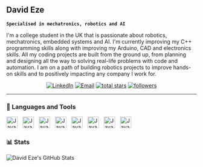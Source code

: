 ## David Eze

**`Specialised in mechatronics, robotics and AI`**

I'm a college student in the UK that is passionate about robotics, mechatronics, embedded systems and AI. I'm currently improving my C++ programming skills along with improving my Arduino, CAD and electronics skills. All my coding projects are built from the ground up, from planning and designing all the way to solving real-life problems with code and automation. I am on a path of building robotics projects to improve hands-on skills and to positively impacting any company I work for.

<!-- Social badges section -->
<!-- Badges with custom icons - https://github.com/DenverCoder1/custom-icon-badges -->
<!-- View counter - https://github.com/DenverCoder1/Simple-View-Counter -->
<p align="center">
  <a href="https://www.linkedin.com/in/davidkeze/">
    <img alt="LinkedIn" title="LinkedIn" src="https://custom-icon-badges.demolab.com/badge/-LinkedIn-blue?style=for-the-badge&logoColor=white&logo=people"/></a>
  <a href="personal63952@gmail.com">
    <img alt="Email" title="Email" src="https://custom-icon-badges.demolab.com/badge/personal63952@gmail.com-red?style=for-the-badge&logo=gmail&logoColor=white"/></a> 
  <a href="https://github.com/david-eze?tab=repositories&sort=stargazers">
    <img alt="total stars" title="Total stars on GitHub" src="https://custom-icon-badges.demolab.com/github/stars/david-eze?color=55960c&style=for-the-badge&labelColor=488207&logo=star"/></a>
  <a href="https://github.com/david-eze?tab=followers">
    <img alt="followers" title="Follow me on Github" src="https://custom-icon-badges.demolab.com/github/followers/david-eze?color=236ad3&labelColor=1155ba&style=for-the-badge&logo=person-add&label=Follow&logoColor=white"/></a>
  
---

### 🧰 Languages and Tools

<img align="left" alt="Java" width="30px" style="padding-right:10px;" src="https://cdn.jsdelivr.net/gh/devicons/devicon/icons/cplusplus/cplusplus-original.svg" />
<img align="left" alt="Java" width="30px" style="padding-right:10px;" src="https://cdn.jsdelivr.net/gh/devicons/devicon/icons/arduino/arduino-original.svg" />
<img align="left" alt="Java" width="30px" style="padding-right:10px;" src="https://cdn.jsdelivr.net/gh/devicons/devicon/icons/raspberrypi/raspberrypi-original.svg" />
<img align="left" alt="Java" width="30px" style="padding-right:10px;" src="https://cdn.jsdelivr.net/gh/devicons/devicon/icons/linux/linux-original.svg" />
<img align="left" alt="Java" width="30px" style="padding-right:10px;" src="https://cdn.jsdelivr.net/gh/devicons/devicon/icons/git/git-original.svg" />
<img align="left" alt="Java" width="30px" style="padding-right:10px;" src="https://user-images.githubusercontent.com/3369400/139447912-e0f43f33-6d9f-45f8-be46-2df5bbc91289.png" />
<img align="left" alt="Java" width="30px" style="padding-right:10px;" src="https://cdn.jsdelivr.net/gh/devicons/devicon/icons/python/python-original.svg" />
<img align="left" alt="Java" width="30px" style="padding-right:10px;" src="https://cdn.jsdelivr.net/gh/devicons/devicon/icons/vscode/vscode-original.svg" />
 ‎ 


#

### 📊 Stats

![David Eze's GitHub Stats](https://github-readme-stats.vercel.app/api?username=david-eze&show_icons=true&theme=vision-friendly-dark)

